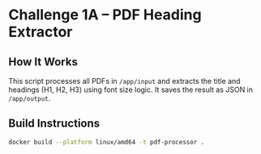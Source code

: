 # Challenge 1A – PDF Heading Extractor

## How It Works
This script processes all PDFs in `/app/input` and extracts the title and headings (H1, H2, H3) using font size logic. It saves the result as JSON in `/app/output`.

## Build Instructions
```bash
docker build --platform linux/amd64 -t pdf-processor .
